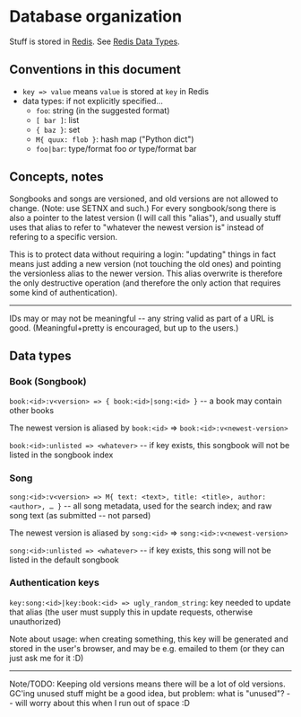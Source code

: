 Database organization
=====================

Stuff is stored in [Redis](http://redis.io/). See [Redis Data Types](http://redis.io/topics/data-types-intro).

Conventions in this document
----------------------------

- `key => value` means `value` is stored at `key` in Redis
- data types: if not explicitly specified…
  - `foo`: string (in the suggested format)
  - `[ bar ]`: list
  - `{ baz }`: set
  - `M{ quux: flob }`: hash map ("Python dict")
  - `foo|bar`: type/format foo *or* type/format bar

Concepts, notes
---------------

Songbooks and songs are versioned, and old versions are not allowed to change. (Note: use SETNX and such.) For every songbook/song there is also a pointer to the latest version (I will call this "alias"), and usually stuff uses that alias to refer to "whatever the newest version is" instead of refering to a specific version.

This is to protect data without requiring a login: "updating" things in fact means just adding a new version (not touching the old ones) and pointing the versionless alias to the newer version. This alias overwrite is therefore the only destructive operation (and therefore the only action that requires some kind of authentication).

--------------------------------------------------------------------------------

IDs may or may not be meaningful -- any string valid as part of a URL is good. (Meaningful+pretty is encouraged, but up to the users.)

Data types
----------

### Book (Songbook)

`book:<id>:v<version> => { book:<id>|song:<id> }` -- a book may contain other books

The newest version is aliased by `book:<id>` => `book:<id>:v<newest-version>`

`book:<id>:unlisted => <whatever>` -- if key exists, this songbook will not be listed in the songbook index

### Song

`song:<id>:v<version> => M{ text: <text>, title: <title>, author: <author>, … }` -- all song metadata, used for the search index; and raw song text (as submitted -- not parsed)

The newest version is aliased by `song:<id>` => `song:<id>:v<newest-version>`

`song:<id>:unlisted => <whatever>` -- if key exists, this song will not be listed in the default songbook

### Authentication keys

`key:song:<id>|key:book:<id> => ugly_random_string`: key needed to update that alias (the user must supply this in update requests, otherwise unauthorized)

Note about usage: when creating something, this key will be generated and stored in the user's browser, and may be e.g. emailed to them (or they can just ask me for it :D)

--------------------------------------------------------------------------------

Note/TODO: Keeping old versions means there will be a lot of old versions. GC'ing unused stuff might be a good idea, but problem: what is "unused"? -- will worry about this when I run out of space :D
